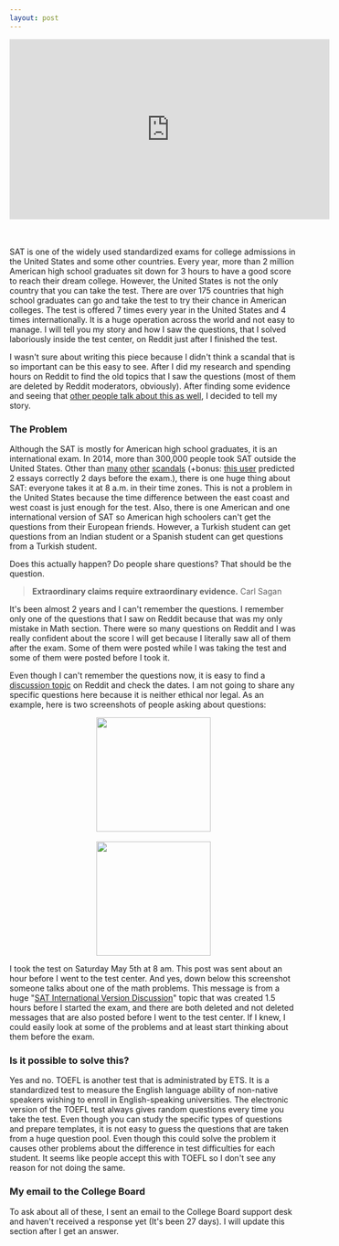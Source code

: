 ```yaml
---
layout: post
---
```

<center><iframe width="560" height="315" src="https://www.youtube.com/embed/H1Wbu_AF2e4" frameborder="0" allow="accelerometer; autoplay; encrypted-media; gyroscope; picture-in-picture" allowfullscreen></iframe></center><br /><br />


SAT is one of the widely used standardized exams for college admissions in the United States and some other countries. Every year, more than 2 million American high school graduates sit down for 3 hours to have a good score to reach their dream college. However, the United States is not the only country that you can take the test. There are over 175 countries that high school graduates can go and take the test to try their chance in American colleges. The test is offered 7 times every year in the United States and 4 times internationally. It is a huge operation across the world and not easy to manage. I will tell you my story and how I saw the questions, that I solved laboriously inside the test center, on Reddit just after I finished the test.

I wasn't sure about writing this piece because I didn't think a scandal that is so important can be this easy to see. After I did my research and spending hours on Reddit to find the old topics that I saw the questions (most of them are deleted by Reddit moderators, obviously). After finding some evidence and seeing that [other people talk about this as well](https://www.reddit.com/r/Sat/comments/blznjk/how_does_the_college_board_prevent_cheating/), I decided to tell my story.

### The Problem

Although the SAT is mostly for American high school graduates, it is an international exam. In 2014, more than 300,000 people took SAT outside the United States. Other than [many](https://www.theatlantic.com/education/archive/2016/03/how-sophisticated-test-scams-from-china-are-making-their-way-into-the-us/474474/) [other](https://www.applerouth.com/blog/2018/08/30/unpacking-the-august-sat-cheating-scandal/) [scandals](https://www.insidehighered.com/admissions/article/2019/03/11/college-board-calls-sat-three-countries) (+bonus: [this user](https://www.reddit.com/r/Sat/comments/8gr2zy/april_reading_passages_link_in_the_description/) predicted 2 essays correctly 2 days before the exam.), there is one huge thing about SAT: everyone takes it at 8 a.m. in their time zones. This is not a problem in the United States because the time difference between the east coast and west coast is just enough for the test. Also, there is one American and one international version of SAT so American high schoolers can't get the questions from their European friends. However, a Turkish student can get questions from an Indian student or a Spanish student can get questions from a Turkish student. 

Does this actually happen? Do people share questions? That should be the question.

> **Extraordinary claims require extraordinary evidence.** 
>  Carl Sagan

It's been almost 2 years and I can't remember the questions. I remember only one of the questions that I saw on Reddit because that was my only mistake in Math section. There were so many questions on Reddit and I was really confident about the score I will get because I literally saw all of them after the exam. Some of them were posted while I was taking the test and some of them were posted before I took it.

Even though I can't remember the questions now, it is easy to find a [discussion topic](https://www.reddit.com/r/Sat/comments/8h4th4/official_may_2018_international_sat_discussion/) on Reddit and check the dates. I am not going to share any specific questions here because it is neither ethical nor legal. As an example, here is two screenshots of people asking about questions:

<center>
<img src="http://atalaykutlay.com/datamoj/secondss.png" height="200" />
<br /><br />
<img src="http://atalaykutlay.com/datamoj/firstss.png" height="200" />
</center>

I took the test on Saturday May 5th at 8 am. This post was sent about an hour before I went to the test center. And yes, down below this screenshot someone talks about one of the math problems. This message is from a huge "[SAT International Version Discussion](https://www.reddit.com/r/Sat/comments/8h4th4/official_may_2018_international_sat_discussion/)" topic that was created 1.5 hours before I started the exam, and there are both deleted and not deleted messages that are also posted before I went to the test center. If I knew, I could easily look at some of the problems and at least start thinking about them before the exam.

### Is it possible to solve this?

Yes and no. TOEFL is another test that is administrated by ETS. It is a standardized test to measure the English language ability of non-native speakers wishing to enroll in English-speaking universities. The electronic version of the TOEFL test always gives random questions every time you take the test. Even though you can study the specific types of questions and prepare templates, it is not easy to guess the questions that are taken from a huge question pool. Even though this could solve the problem it causes other problems about the difference in test difficulties for each student. It seems like people accept this with TOEFL so I don't see any reason for not doing the same.

### My email to the College Board

To ask about all of these, I sent an email to the College Board support desk and haven't received a response yet (It's been 27 days). I will update this section after I get an answer.



